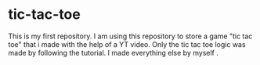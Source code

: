 # tic-tac-toe
This is my first repository. I am using this repository to store a game "tic tac toe" that i made with the help of a YT video. Only the tic tac toe logic was made by following the tutorial. I made everything else by myself .
